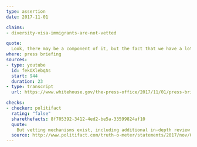 ```yaml
---
type: assertion
date: 2017-11-01

claims:
- diversity-visa-immigrants-are-not-vetted

quote:
  Look, there may be a component of it, but the fact that we have a lottery system that randomly decides who gets the greatest opportunity in the world -- one of the best things that we have in this country is the fact that everybody wants to be here. And to give that away randomly, to have to vetting no system, to have no way to determine who comes, why they're here, and if they want to contribute to society, is a problem.
where: press briefing
sources:
- type: youtube
  id: fekOXlebqAs
  start: 944
  duration: 23
- type: transcript
  url: https://www.whitehouse.gov/the-press-office/2017/11/01/press-briefing-press-secretary-sarah-sanders-1112017-30

checks:
- checker: politifact
  rating: "false"
  sharethefacts: 8f705392-3412-4ed2-be5a-33599824af10
  quote:
    But vetting mechanisms exist, including additional in-depth review of applicants who need additional scrutiny. Not all who are awarded the lottery end up getting a visa, but individuals who do make it to the visa application process must undergo background checks and security screenings.
  source: http://www.politifact.com/truth-o-meter/statements/2017/nov/02/sarah-huckabee-sanders/white-house-press-secretary-claims-diversity-visa-/
---
```

